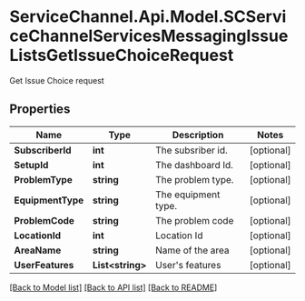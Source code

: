 # ServiceChannel.Api.Model.SCServiceChannelServicesMessagingIssueListsGetIssueChoiceRequest
Get Issue Choice request

## Properties

Name | Type | Description | Notes
------------ | ------------- | ------------- | -------------
**SubscriberId** | **int** | The subsriber id. | [optional] 
**SetupId** | **int** | The dashboard Id. | [optional] 
**ProblemType** | **string** | The problem type. | [optional] 
**EquipmentType** | **string** | The equipment type. | [optional] 
**ProblemCode** | **string** | The problem code | [optional] 
**LocationId** | **int** | Location Id | [optional] 
**AreaName** | **string** | Name of the area | [optional] 
**UserFeatures** | **List&lt;string&gt;** | User&#39;s features | [optional] 

[[Back to Model list]](../README.md#documentation-for-models) [[Back to API list]](../README.md#documentation-for-api-endpoints) [[Back to README]](../README.md)

